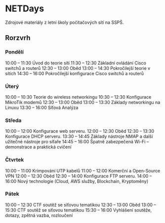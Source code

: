 # NETDays
Zdrojové materiály z letní školy počítačových sítí na SSPŠ.

## Rorzvrh
### Pondělí
10:00 – 11:30 Úvod do teorie sítí
11:30 – 12:30 Základní ovládání Cisco switchů a routerů
12:30 – 13:00 Oběd
13:00 – 14:30 Pokročilejší teorie v sítích
14:30 – 16:00 Pokročilejší konfigurace Cisco switchů a routerů

### Úterý
10:00 – 10:30 Teorie do wireless networkingu
10:30 – 12:30 Konfigurace MikroTik modemů
12:30 – 13:00 Oběd
13:00 – 13:30 Základy networkingu na Linuxu
13:30 – 16:00 Síťová Analýza

### Středa
10:00 – 12:00 Konfigurace web serveru.
12:00 – 12:30 Oběd
12:30 – 13:30 Konfigurace DHCP serveru.
13:30 – 14:45 Základy nástroje NMAP a další užitečné nástroje pro síťaře
14:45 – 16:00 Špatně zabezpečená Wi-Fi – demonstrace a praktická cvičení

### Čtvrtek
10:00 – 11:00 Krimpování UTP kabelů
11:00 – 12:00 Komerční a Open-Source VPN
12:00 – 12:30 Oběd
12:30 – 14:00 Konfigurace FTP serveru.
14:00 – 16:00 Nový technologie (Cloud, AWS služby, Blockchain, Kryptoměny)

### Pátek
10:00 – 12:30 CTF soutěž se síťovou tematikou
12:30 – 13:00 Oběd
13:00 – 15:30 CTF soutěž se síťovou tematikou
15:30 – 16:00 Vyhlášení soutěže, dotazy, zpětná vazba, rozloučení
